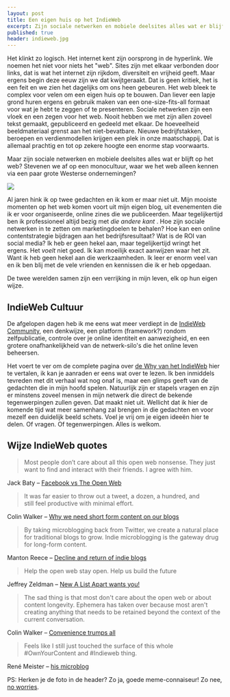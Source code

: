 ```yaml
---
layout: post
title: Een eigen huis op het IndieWeb
excerpt: Zijn sociale netwerken en mobiele deelsites alles wat er blijft op het web? Stevenen we af op een monocultuur, waar we het web alleen kennen via een paar grote Westerse ondernemingen? 
published: true
header: indieweb.jpg
---
```


Het klinkt zo logisch. Het internet kent zijn oorsprong in de hyperlink. We noemen het niet voor niets het "web". Sites zijn met elkaar verbonden door links, dat is wat het internet zijn rijkdom, diversiteit en vrijheid geeft. Maar ergens begin deze eeuw zijn we dat kwijtgeraakt. Dat is geen kritiek, het is een feit en we zien het dagelijks om ons heen gebeuren. Het web bleek te complex voor velen om een eigen huis op te bouwen. Dan liever een lapje grond huren ergens en gebruik maken van een one-size-fits-all formaat voor wat je hebt te zeggen of te presenteren.
Sociale netwerken zijn een vloek en een zegen voor het web. Nooit hebben we met zijn allen zoveel tekst gemaakt, gepubliceerd en gedeeld met elkaar. De hoeveelheid beeldmateriaal grenst aan het niet-bevatbare. Nieuwe bedrijfstakken, beroepen en verdienmodellen krijgen een plek in onze maatschappij. Dat is allemaal prachtig en tot op zekere hoogte een enorme stap voorwaarts. 

Maar zijn sociale netwerken en mobiele deelsites alles wat er blijft op het web? Stevenen we af op een monocultuur, waar we het web alleen kennen via een paar grote Westerse ondernemingen? 

![][image-1]

Al jaren hink ik op twee gedachten en ik kom er maar niet uit. Mijn mooiste momenten op het web komen voort uit mijn eigen blog, uit evenementen die ik er voor organiseerde, online zines die we publiceerden. Maar tegelijkertijd ben ik professioneel altijd bezig met _die andere kant_ . Hoe zijn sociale netwerken in te zetten om marketingdoelen te behalen? Hoe kan een online contentstrategie bijdragen aan het bedrijfsresultaat? Wat is de ROI van social media? 
Ik heb er geen hekel aan, maar tegelijkertijd wringt het ergens. Het _voelt_ niet goed. Ik kan moeilijk exact aanwijzen waar het zit. Want ik heb geen hekel aan die werkzaamheden. Ik leer er enorm veel van en ik ben blij met de vele vrienden en kennissen die ik er heb opgedaan. 

De twee werelden samen zijn een verrijking in mijn leven, elk op hun eigen wijze.

## IndieWeb Cultuur
De afgelopen dagen heb ik me eens wat meer verdiept in de [IndieWeb Community][1], een denkwijze, een platform (framework?) rondom zelfpublicatie, controle over je online identiteit en aanwezigheid, en een grotere onafhankelijkheid van de netwerk-silo's die het online leven beheersen.

Het voert te ver om de complete pagina over [de Why van het IndieWeb][2] hier te vertalen, ik kan je aanraden er eens wat over te lezen. Ik ben inmiddels tevreden met dit verhaal wat nog onaf is, maar een glimps geeft van de gedachten die in mijn hoofd spelen. Natuurlijk zijn er stapels vragen en zijn er minstens zoveel mensen in mijn netwerk die direct de bekende tegenwerpingen zullen geven. Dat maakt niet uit. Wellicht dat ik hier de komende tijd wat meer samenhang zal brengen in die gedachten en voor mezelf een duidelijk beeld schets. Voel je vrij om je eigen ideeën hier te delen. Of vragen. Of tegenwerpingen. Alles is welkom.

## Wijze IndieWeb quotes

> Most people don’t care about all this open web nonsense. They just want to find and interact with their friends. I agree with him.

Jack Baty – [Facebook vs The Open Web][3]

> It was far easier to throw out a tweet, a dozen, a hundred, and still feel productive with minimal effort.

Colin Walker – [Why we need short form content on our blogs][4]

> By taking microblogging back from Twitter, we create a natural place for traditional blogs to grow. Indie microblogging is the gateway drug for long-form content.

Manton Reece – [Decline and return of indie blogs][5]

> Help the open web stay open. Help us build the future

Jeffrey Zeldman – [New A List Apart wants you!][6]

> The sad thing is that most don't care about the open web or about content longevity. Ephemera has taken over because most aren't creating anything that needs to be retained beyond the context of the current conversation.

Colin Walker – [Convenience trumps all][7]

> Feels like I still just touched the surface of this whole #OwnYourContent and #Indieweb thing.

René Meister – [his microblog][8]

PS: Herken je de foto in de header? Zo ja, goede meme-connaiseur! Zo nee, [no worries][9].

[1]:	https://indieweb.org "Homepage IndieWeb Wiki"
[2]:	https://indieweb.org/Why "Het Waarom van IndieWeb"
[3]:	http://www.baty.blog/2017/facebook-vs-the-open-web
[4]:	https://colinwalker.blog/2017/09/08/why-we-need-short-form-content-on-our-blogs/
[5]:	http://www.manton.org/2017/09/decline-and-return-of-indie-blogs.html
[6]:	https://alistapart.com/article/new-a-list-apart-wants-you
[7]:	https://colinwalker.blog/2017/06/02/02062017-1705/
[8]:	https://microblog.renem.net/2017/09/22/every-time-i.html
[9]:	https://www.boredpanda.com/animals-about-to-drop-album-photos/

[image-1]:	/images/indieweb-oatmeal.jpg
